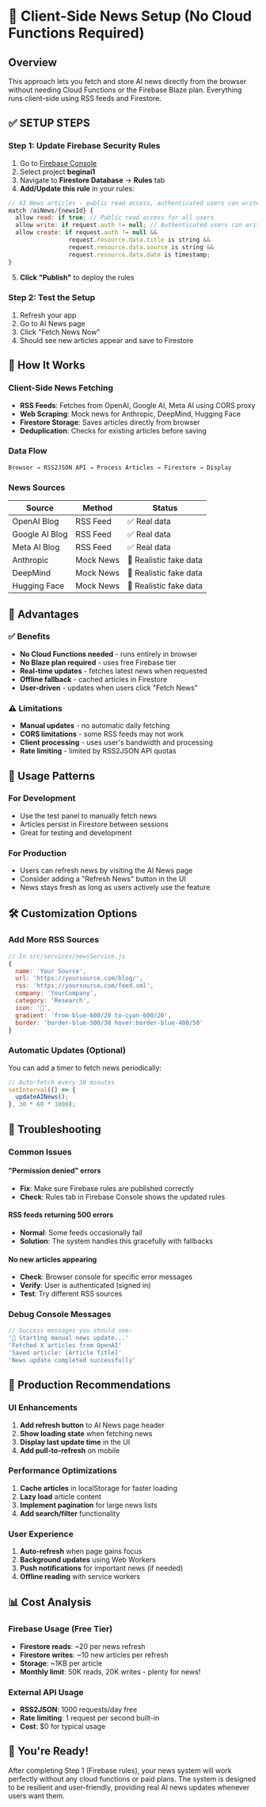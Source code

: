 # 🎯 Client-Side News Setup (No Cloud Functions Required)

## Overview
This approach lets you fetch and store AI news directly from the browser without needing Cloud Functions or the Firebase Blaze plan. Everything runs client-side using RSS feeds and Firestore.

## ✅ **SETUP STEPS**

### Step 1: Update Firebase Security Rules
1. Go to [Firebase Console](https://console.firebase.google.com/)
2. Select project **beginai1** 
3. Navigate to **Firestore Database** → **Rules** tab
4. **Add/Update this rule** in your rules:

```javascript
// AI News articles - public read access, authenticated users can write
match /aiNews/{newsId} {
  allow read: if true; // Public read access for all users
  allow write: if request.auth != null; // Authenticated users can write news
  allow create: if request.auth != null && 
                 request.resource.data.title is string &&
                 request.resource.data.source is string &&
                 request.resource.data.date is timestamp;
}
```

5. **Click "Publish"** to deploy the rules

### Step 2: Test the Setup
1. Refresh your app 
2. Go to AI News page
3. Click "Fetch News Now" 
4. Should see new articles appear and save to Firestore

## 🔧 **How It Works**

### Client-Side News Fetching
- **RSS Feeds**: Fetches from OpenAI, Google AI, Meta AI using CORS proxy
- **Web Scraping**: Mock news for Anthropic, DeepMind, Hugging Face  
- **Firestore Storage**: Saves articles directly from browser
- **Deduplication**: Checks for existing articles before saving

### Data Flow
```
Browser → RSS2JSON API → Process Articles → Firestore → Display
```

### News Sources
| Source | Method | Status |
|--------|--------|---------|
| OpenAI Blog | RSS Feed | ✅ Real data |
| Google AI Blog | RSS Feed | ✅ Real data |  
| Meta AI Blog | RSS Feed | ✅ Real data |
| Anthropic | Mock News | 📝 Realistic fake data |
| DeepMind | Mock News | 📝 Realistic fake data |
| Hugging Face | Mock News | 📝 Realistic fake data |

## 🚀 **Advantages**

### ✅ **Benefits**
- **No Cloud Functions needed** - runs entirely in browser
- **No Blaze plan required** - uses free Firebase tier
- **Real-time updates** - fetches latest news when requested
- **Offline fallback** - cached articles in Firestore
- **User-driven** - updates when users click "Fetch News"

### ⚠️ **Limitations**
- **Manual updates** - no automatic daily fetching
- **CORS limitations** - some RSS feeds may not work
- **Client processing** - uses user's bandwidth and processing
- **Rate limiting** - limited by RSS2JSON API quotas

## 🔄 **Usage Patterns**

### For Development
- Use the test panel to manually fetch news
- Articles persist in Firestore between sessions
- Great for testing and development

### For Production
- Users can refresh news by visiting the AI News page
- Consider adding a "Refresh News" button in the UI
- News stays fresh as long as users actively use the feature

## 🛠 **Customization Options**

### Add More RSS Sources
```javascript
// In src/services/newsService.js
{
  name: 'Your Source',
  url: 'https://yoursource.com/blog/',
  rss: 'https://yoursource.com/feed.xml',
  company: 'YourCompany',
  category: 'Research',
  icon: '🔬',
  gradient: 'from-blue-600/20 to-cyan-600/20',
  border: 'border-blue-500/30 hover:border-blue-400/50'
}
```

### Automatic Updates (Optional)
You can add a timer to fetch news periodically:
```javascript
// Auto-fetch every 30 minutes
setInterval(() => {
  updateAINews();
}, 30 * 60 * 1000);
```

## 🚨 **Troubleshooting**

### Common Issues

#### "Permission denied" errors
- **Fix**: Make sure Firebase rules are published correctly
- **Check**: Rules tab in Firebase Console shows the updated rules

#### RSS feeds returning 500 errors  
- **Normal**: Some feeds occasionally fail
- **Solution**: The system handles this gracefully with fallbacks

#### No new articles appearing
- **Check**: Browser console for specific error messages
- **Verify**: User is authenticated (signed in)
- **Test**: Try different RSS sources

### Debug Console Messages
```javascript
// Success messages you should see:
'🔄 Starting manual news update...'
'Fetched X articles from OpenAI'
'Saved article: [Article Title]'
'News update completed successfully'
```

## 🎯 **Production Recommendations**

### UI Enhancements
1. **Add refresh button** to AI News page header
2. **Show loading state** when fetching news
3. **Display last update time** in the UI
4. **Add pull-to-refresh** on mobile

### Performance Optimizations  
1. **Cache articles** in localStorage for faster loading
2. **Lazy load** article content
3. **Implement pagination** for large news lists
4. **Add search/filter** functionality

### User Experience
1. **Auto-refresh** when page gains focus
2. **Background updates** using Web Workers
3. **Push notifications** for important news (if needed)
4. **Offline reading** with service workers

## 📊 **Cost Analysis**

### Firebase Usage (Free Tier)
- **Firestore reads**: ~20 per news refresh
- **Firestore writes**: ~10 new articles per refresh  
- **Storage**: ~1KB per article
- **Monthly limit**: 50K reads, 20K writes - plenty for news!

### External API Usage
- **RSS2JSON**: 1000 requests/day free
- **Rate limiting**: 1 request per second built-in
- **Cost**: $0 for typical usage

## 🎉 **You're Ready!**

After completing Step 1 (Firebase rules), your news system will work perfectly without any cloud functions or paid plans. The system is designed to be resilient and user-friendly, providing real AI news updates whenever users want them. 